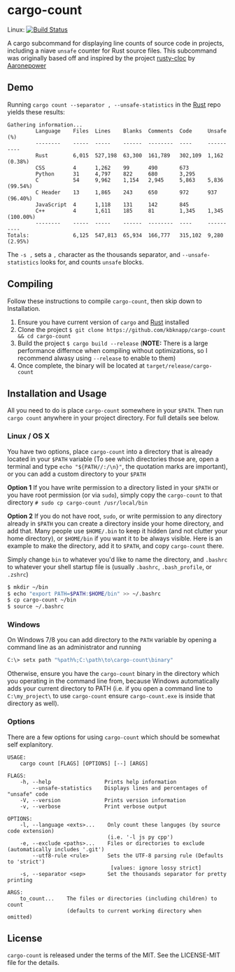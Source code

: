 # cargo-count

Linux: [![Build Status](https://travis-ci.org/kbknapp/cargo-count.svg?branch=master)](https://travis-ci.org/kbknapp/cargo-count)

A cargo subcommand for displaying line counts of source code in projects, including a niave `unsafe` counter for Rust source files. This subcommand was originally based off and inspired by the project [rusty-cloc](https://github.com/aaronepower/rusty-cloc) by [Aaronepower](https://github.com/aaronepower)

## Demo

Running `cargo count --separator , --unsafe-statistics` in the [Rust](https://github.com/rust-lang/rust) repo yields these results:

```
Gathering information...
         Language    Files  Lines    Blanks  Comments  Code     Unsafe (%)
         --------    -----  -----    ------  --------  ----     ----------
         Rust        6,015  527,198  63,300  161,789   302,109  1,162 (0.38%)
         CSS         4      1,262    99      490       673
         Python      31     4,797    822     680       3,295
         C           54     9,962    1,154   2,945     5,863    5,836 (99.54%)
         C Header    13     1,865    243     650       972      937 (96.40%)
         JavaScript  4      1,118    131     142       845
         C++         4      1,611    185     81        1,345    1,345 (100.00%)
         --------    -----  -----    ------  --------  ----     ----------
Totals:              6,125  547,813  65,934  166,777   315,102  9,280 (2.95%)
```

The `-s ,` sets a `,` character as the thousands separator, and `--unsafe-statistics` looks for, and counts `unsafe` blocks.

## Compiling

Follow these instructions to compile `cargo-count`, then skip down to Installation.

 1. Ensure you have current version of `cargo` and [Rust](https://www.rust-lang.org) installed
 2. Clone the project `$ git clone https://github.com/kbknapp/cargo-count && cd cargo-count`
 3. Build the project `$ cargo build --release` (**NOTE:** There is a large performance differnce when compiling without optimizations, so I recommend alwasy using `--release` to enable to them)
 4. Once complete, the binary will be located at `target/release/cargo-count`

## Installation and Usage

All you need to do is place `cargo-count` somewhere in your `$PATH`. Then run `cargo count` anywhere in your project directory. For full details see below.

### Linux / OS X

You have two options, place `cargo-count` into a directory that is already located in your `$PATH` variable (To see which directories those are, open a terminal and type `echo "${PATH//:/\n}"`, the quotation marks are important), or you can add a custom directory to your `$PATH`

**Option 1**
If you have write permission to a directory listed in your `$PATH` or you have root permission (or via `sudo`), simply copy the `cargo-count` to that directory `# sudo cp cargo-count /usr/local/bin`

**Option 2**
If you do not have root, `sudo`, or write permission to any directory already in `$PATH` you can create a directory inside your home directory, and add that. Many people use `$HOME/.bin` to keep it hidden (and not clutter your home directory), or `$HOME/bin` if you want it to be always visible. Here is an example to make the directory, add it to `$PATH`, and copy `cargo-count` there.

Simply change `bin` to whatever you'd like to name the directory, and `.bashrc` to whatever your shell startup file is (usually `.bashrc`, `.bash_profile`, or `.zshrc`)

```sh
$ mkdir ~/bin
$ echo "export PATH=$PATH:$HOME/bin" >> ~/.bashrc
$ cp cargo-count ~/bin
$ source ~/.bashrc
```

### Windows

On Windows 7/8 you can add directory to the `PATH` variable by opening a command line as an administrator and running

```sh
C:\> setx path "%path%;C:\path\to\cargo-count\binary"
```

Otherwise, ensure you have the `cargo-count` binary in the directory which you operating in the command line from, because Windows automatically adds your current directory to PATH (i.e. if you open a command line to `C:\my_project\` to use `cargo-count` ensure `cargo-count.exe` is inside that directory as well).


### Options

There are a few options for using `cargo-count` which should be somewhat self explanitory.

```
USAGE:
    cargo count [FLAGS] [OPTIONS] [--] [ARGS]

FLAGS:
    -h, --help                 Prints help information
        --unsafe-statistics    Displays lines and percentages of "unsafe" code
    -V, --version              Prints version information
    -v, --verbose              Print verbose output

OPTIONS:
    -l, --language <exts>...    Only count these languges (by source code extension)
                                (i.e. '-l js py cpp')
    -e, --exclude <paths>...    Files or directories to exclude (automatically includes '.git')
        --utf8-rule <rule>      Sets the UTF-8 parsing rule (Defaults to 'strict')
                                 [values: ignore lossy strict]
    -s, --separator <sep>       Set the thousands separator for pretty printing

ARGS:
    to_count...    The files or directories (including children) to count
                   (defaults to current working directory when omitted)
```

## License

`cargo-count` is released under the terms of the MIT. See the LICENSE-MIT file for the details.
